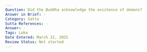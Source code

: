 ```yaml
---
Question: Did the Buddha acknowledge the existence of demons?
Answer in Brief: -
Category: Satta
Sutta References: -
Answer: -
Tags: Loka
Date Entered: March 22, 2025
Review Status: Not started
---
```


